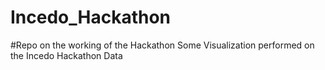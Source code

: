 # Incedo_Hackathon
#Repo on the working of the Hackathon
Some Visualization performed on the Incedo Hackathon Data
